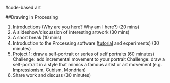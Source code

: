 #code-based art

##Drawing in Processing

1. Introductions (Why are you here? Why am I here?) (20 mins)
2. A slideshow/discussion of interesting artwork (30 mins)
3. A short break (10 mins)
4. Introduction to the Processing software ([tutorial](https://www.raspberrypi.org/learning/introduction-to-processing/worksheet/) and experiments) (30 minutes)
5. Project 1: draw a self-portrait or series of self portraits (60 minutes)
Challenge: add incremental movement to your portrait
Challenge: draw a self-portrait in a style that mimics a famous artist or art movement (e.g. [Impressionism](http://mattdesl.github.io/impressionist/app/), Cubism, Mondrian)  
5. Share work and discuss (30 minutes) 


